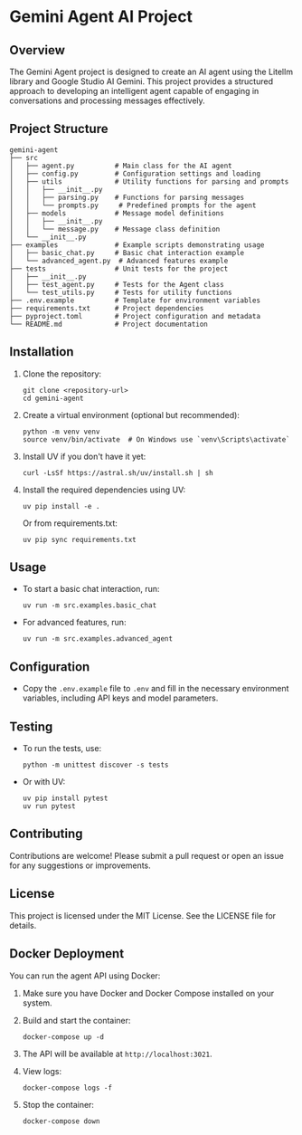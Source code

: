 # Gemini Agent AI Project

## Overview
The Gemini Agent project is designed to create an AI agent using the Litellm library and Google Studio AI Gemini. This project provides a structured approach to developing an intelligent agent capable of engaging in conversations and processing messages effectively.

## Project Structure
```
gemini-agent
├── src
│   ├── agent.py          # Main class for the AI agent
│   ├── config.py         # Configuration settings and loading
│   ├── utils             # Utility functions for parsing and prompts
│   │   ├── __init__.py
│   │   ├── parsing.py    # Functions for parsing messages
│   │   └── prompts.py     # Predefined prompts for the agent
│   ├── models            # Message model definitions
│   │   ├── __init__.py
│   │   └── message.py    # Message class definition
│   └── __init__.py
├── examples              # Example scripts demonstrating usage
│   ├── basic_chat.py     # Basic chat interaction example
│   └── advanced_agent.py  # Advanced features example
├── tests                 # Unit tests for the project
│   ├── __init__.py
│   ├── test_agent.py     # Tests for the Agent class
│   └── test_utils.py     # Tests for utility functions
├── .env.example          # Template for environment variables
├── requirements.txt      # Project dependencies
├── pyproject.toml        # Project configuration and metadata
└── README.md             # Project documentation
```

## Installation
1. Clone the repository:
   ```
   git clone <repository-url>
   cd gemini-agent
   ```

2. Create a virtual environment (optional but recommended):
   ```
   python -m venv venv
   source venv/bin/activate  # On Windows use `venv\Scripts\activate`
   ```

3. Install UV if you don't have it yet:
   ```
   curl -LsSf https://astral.sh/uv/install.sh | sh
   ```

4. Install the required dependencies using UV:
   ```
   uv pip install -e .
   ```
   
   Or from requirements.txt:
   ```
   uv pip sync requirements.txt
   ```

## Usage
- To start a basic chat interaction, run:
  ```
  uv run -m src.examples.basic_chat 
  ```

- For advanced features, run:
  ```
  uv run -m src.examples.advanced_agent 
  ```

## Configuration
- Copy the `.env.example` file to `.env` and fill in the necessary environment variables, including API keys and model parameters.

## Testing
- To run the tests, use:
  ```
  python -m unittest discover -s tests
  ```
  
- Or with UV:
  ```
  uv pip install pytest
  uv run pytest
  ```

## Contributing
Contributions are welcome! Please submit a pull request or open an issue for any suggestions or improvements.

## License
This project is licensed under the MIT License. See the LICENSE file for details.

## Docker Deployment

You can run the agent API using Docker:

1. Make sure you have Docker and Docker Compose installed on your system.

2. Build and start the container:
   ```
   docker-compose up -d
   ```

3. The API will be available at `http://localhost:3021`.

4. View logs:
   ```
   docker-compose logs -f
   ```

5. Stop the container:
   ```
   docker-compose down
   ```